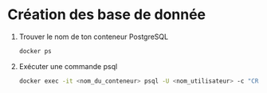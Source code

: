# Création des base de donnée

1. Trouver le nom de ton conteneur PostgreSQL  

    ```bash
    docker ps
    ````

2. Exécuter une commande psql

    ```bash
    docker exec -it <nom_du_conteneur> psql -U <nom_utilisateur> -c "CREATE DATABASE node-api;"
    ```
